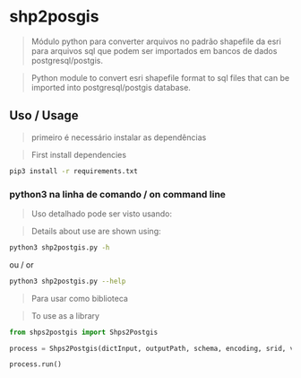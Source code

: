 # shp2posgis

> Módulo python para converter arquivos no padrão shapefile da esri para arquivos sql que podem ser importados em bancos de dados postgresql/postgis.

> Python module to convert esri shapefile format to sql files that can be imported into postgresql/postgis database.

## Uso / Usage
> primeiro é necessário instalar as dependências

> First install dependencies

```bash
pip3 install -r requirements.txt
```
### python3 na linha de comando / on command line
> Uso detalhado pode ser visto usando:

> Details about use are shown using:

```bash
python3 shp2postgis.py -h
```
ou / or
```bash
python3 shp2postgis.py --help
```

> Para usar como biblioteca

> To use as a library

```python
from shps2postgis import Shps2Postgis

process = Shps2Postgis(dictInput, outputPath, schema, encoding, srid, verbose)

process.run()
```
